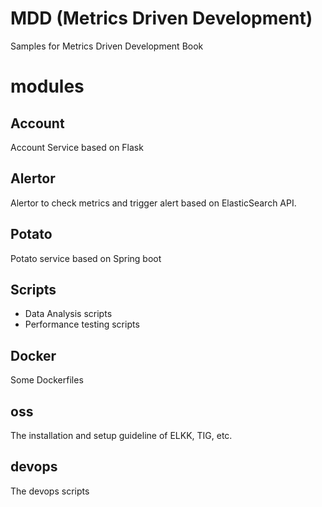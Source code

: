 # MDD (Metrics Driven Development)

Samples for Metrics Driven Development Book


# modules

## Account
Account Service based on Flask

## Alertor
Alertor to check metrics and trigger alert based on ElasticSearch API.

## Potato
Potato service based on Spring boot

## Scripts
* Data Analysis scripts
* Performance testing scripts

## Docker

Some Dockerfiles

## oss

The installation and setup guideline of ELKK, TIG, etc.

## devops

The devops scripts